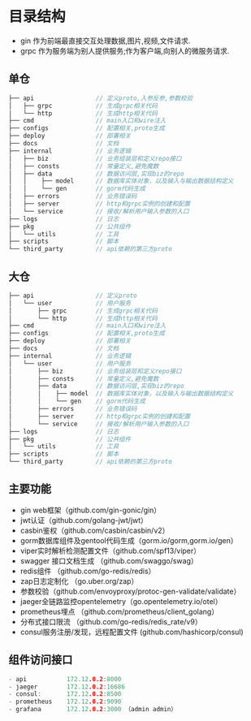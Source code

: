 # 目录结构
- gin 作为前端最直接交互处理数据,图片,视频,文件请求.
- grpc 作为服务端为别人提供服务;作为客户端,向别人的微服务请求.

## 单仓
``` go
├── api                 // 定义proto,入参反参,参数校验
│   ├── grpc            // 生成grpc相关代码
│   └── http            // 生成http相关代码
├── cmd                 // main入口和wire注入
├── configs             // 配置相关,proto生成
├── deploy              // 部署相关
├── docs                // 文档
├── internal            // 业务逻辑
│   ├── biz             // 业务组装层和定义repo接口
│   ├── consts          // 常量定义,避免魔数
│   ├── data            // 数据访问层,实现biz的repo
│   │    ├── model      // 数据库实体对象，以及输入与输出数据结构定义
│   │    └── gen        // gorm代码生成
│   ├── errors          // 业务错误码
│   ├── server          // http和grpc实例的创建和配置
│   └── service         // 接收/解析用户输入参数的入口
├── logs                // 日志
├── pkg                 // 公共组件
│   └── utils           // 工具
├── scripts             // 脚本
└── third_party         // api依赖的第三方proto
```

## 大仓
``` go
├── api                 // 定义proto
│   └── user            // 用户服务
│       ├── grpc        // 生成grpc相关代码
│       └── http        // 生成http相关代码
├── cmd                 // main入口和wire注入
├── configs             // 配置相关,proto生成
├── deploy              // 部署相关
├── docs                // 文档
├── internal            // 业务逻辑
│   └── user            // 用户服务
│       ├── biz         // 业务组装层和定义repo接口
│       ├── consts      // 常量定义,避免魔数
│       ├── data        // 数据访问层,实现biz的repo
│       │    ├── model  // 数据库实体对象，以及输入与输出数据结构定义
│       │    └── gen    // gorm代码生成
│       ├── errors      // 业务错误码
│       ├── server      // http和grpc实例的创建和配置
│       └── service     // 接收/解析用户输入参数的入口
├── logs                // 日志
├── pkg                 // 公共组件
│   └── utils           // 工具
├── scripts             // 脚本
└── third_party         // api依赖的第三方proto
```

## 主要功能
- gin web框架（github.com/gin-gonic/gin）
- jwt认证（github.com/golang-jwt/jwt）
- casbin鉴权（github.com/casbin/casbin/v2）
- gorm数据库组件及gentool代码生成（gorm.io/gorm,gorm.io/gen）
- viper实时解析检测配置文件（github.com/spf13/viper）
- swagger 接口文档生成 （github.com/swaggo/swag）
- redis组件 （github.com/go-redis/redis）
- zap日志定制化 （go.uber.org/zap）
- 参数校验（github.com/envoyproxy/protoc-gen-validate/validate）
- jaeger全链路监控opentelemetry（go.opentelemetry.io/otel）
- prometheus埋点 （github.com/prometheus/client_golang）
- 分布式接口限流 （github.com/go-redis/redis_rate/v9）
- consul服务注册/发现，远程配置文件 (github.com/hashicorp/consul)


## 组件访问接口
``` go
- api           172.12.0.2:8000
- jaeger        172.12.0.2:16686
- consul:       172.12.0.2:8500
- prometheus    172.12.0.2:9090
- grafana       172.12.0.2:3000 （admin admin）
```
